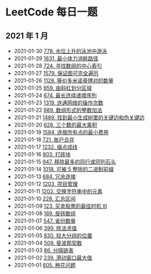# LeetCode 每日一题

## 2021 年 1 月

- 2021-01-30 [778. 水位上升的泳池中游泳](https://leetcode-cn.com/problems/swim-in-rising-water/)
- 2021-01-29 [1631. 最小体力消耗路径](https://leetcode-cn.com/problems/path-with-minimum-effort/)
- 2021-01-28 [724. 寻找数组的中心索引](https://leetcode-cn.com/problems/find-pivot-index/)
- 2021-01-27 [1579. 保证图可完全遍历](https://leetcode-cn.com/problems/remove-max-number-of-edges-to-keep-graph-fully-traversable/)
- 2021-01-26 [1128. 等价多米诺骨牌对的数量](https://leetcode-cn.com/problems/number-of-equivalent-domino-pairs/)
- 2021-01-25 [959. 由斜杠划分区域](https://leetcode-cn.com/problems/regions-cut-by-slashes/)
- 2021-01-24 [674. 最长连续递增序列](https://leetcode-cn.com/problems/longest-continuous-increasing-subsequence/)
- 2021-01-23 [1319. 连通网络的操作次数](https://leetcode-cn.com/problems/number-of-operations-to-make-network-connected/)
- 2021-01-22 [989. 数组形式的整数加法](https://leetcode-cn.com/problems/add-to-array-form-of-integer/)
- 2021-01-21 [1489. 找到最小生成树里的关键边和伪关键边](https://leetcode-cn.com/problems/find-critical-and-pseudo-critical-edges-in-minimum-spanning-tree/)
- 2021-01-20 [628. 三个数的最大乘积](https://leetcode-cn.com/problems/maximum-product-of-three-numbers/)
- 2021-01-19 [1584. 连接所有点的最小费用](https://leetcode-cn.com/problems/min-cost-to-connect-all-points/)
- 2021-01-18 [721. 账户合并](https://leetcode-cn.com/problems/accounts-merge/)
- 2021-01-17 [1232. 缀点成线](https://leetcode-cn.com/problems/check-if-it-is-a-straight-line/)
- 2021-01-16 [803. 打砖块](https://leetcode-cn.com/problems/bricks-falling-when-hit/)
- 2021-01-15 [947. 移除最多的同行或同列石头](https://leetcode-cn.com/problems/most-stones-removed-with-same-row-or-column/)
- 2021-01-14 [1018. 可被 5 整除的二进制前缀](https://leetcode-cn.com/problems/binary-prefix-divisible-by-5/)
- 2021-01-13 [684. 冗余连接](https://leetcode-cn.com/problems/redundant-connection/)
- 2021-01-12 [1203. 项目管理](https://leetcode-cn.com/problems/sort-items-by-groups-respecting-dependencies/)
- 2021-01-11 [1202. 交换字符串中的元素](https://leetcode-cn.com/problems/smallest-string-with-swaps/)
- 2021-01-10 [228. 汇总区间](https://leetcode-cn.com/problems/summary-ranges/)
- 2021-01-09 [123. 买卖股票的最佳时机 III](https://leetcode-cn.com/problems/best-time-to-buy-and-sell-stock-iii/)
- 2021-01-08 [189. 旋转数组](https://leetcode-cn.com/problems/rotate-array/)
- 2021-01-07 [547. 省份数量](https://leetcode-cn.com/problems/number-of-provinces/)
- 2021-01-06 [399. 除法求值](https://leetcode-cn.com/problems/evaluate-division/)
- 2021-01-05 [830. 较大分组的位置](https://leetcode-cn.com/problems/positions-of-large-groups/)
- 2021-01-04 [509. 斐波那契数](https://leetcode-cn.com/problems/fibonacci-number/)
- 2021-01-03 [86. 分隔链表](https://leetcode-cn.com/problems/partition-list/)
- 2021-01-02 [239. 滑动窗口最大值](https://leetcode-cn.com/problems/sliding-window-maximum/)
- 2021-01-01 [605. 种花问题](https://leetcode-cn.com/problems/can-place-flowers/)
